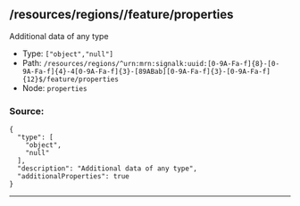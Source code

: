 ## /resources/regions/<RegExp>/feature/properties

Additional data of any type

* Type: `["object","null"]`
* Path: `/resources/regions/^urn:mrn:signalk:uuid:[0-9A-Fa-f]{8}-[0-9A-Fa-f]{4}-4[0-9A-Fa-f]{3}-[89ABab][0-9A-Fa-f]{3}-[0-9A-Fa-f]{12}$/feature/properties`
* Node: `properties`

### Source:
```
{
  "type": [
    "object",
    "null"
  ],
  "description": "Additional data of any type",
  "additionalProperties": true
}
```

---
